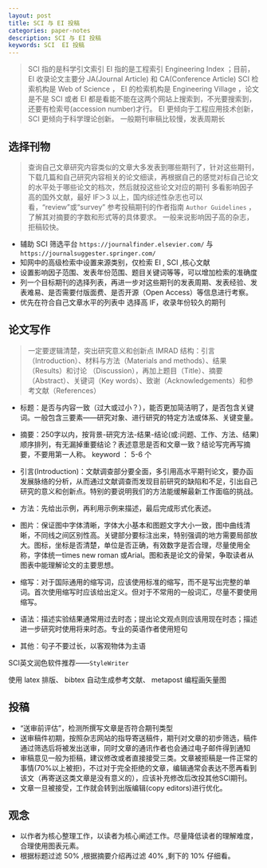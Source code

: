 ```yaml
---
layout: post
title: SCI 与 EI 投稿
categories: paper-notes
description: SCI 与 EI 投稿
keywords: SCI  EI 投稿
---
```



> SCI 指的是科学引文索引
> EI 指的是工程索引 Engineering Index ；目前， EI 收录论文主要分 JA(Journal Article) 和 CA(Conference Article) 
> SCI 检索机构是 Web of Science ， EI 的检索机构是 Engineering Village ，论文是不是 SCI 或者 EI 都是看能不能在这两个网站上搜索到，不光要搜索到，还要有检索号(accession number)才行。 EI 更倾向于工程应用技术创新， SCI 更倾向于科学理论创新。
> 一般期刊审稿比较慢，发表周期长

## 选择刊物
> 查询自己文章研究内容类似的文章大多发表到哪些期刊了，针对这些期刊，下载几篇和自己研究内容相关的论文细读，再根据自己的感觉对标自己论文的水平处于哪些论文的档次，然后就投这些论文对应的期刊
> 多看影响因子高的国外文献，最好 IF＞3 以上，国内综述性杂志也可以看，“review”或“survey”
> 参考投稿期刊的作者指南 `Author Guidelines` ，了解其对摘要的字数和形式等的具体要求。
> 一般来说影响因子高的杂志，拒稿较快。
+ 辅助 SCI 筛选平台 `https://journalfinder.elsevier.com/` 与  `https://journalsuggester.springer.com/`
+ 知网中的高级检索中设置来源类别，仅检索 EI , SCI ,核心文献
+ 设置影响因子范围、发表年份范围、题目关键词等等，可以增加检索的准确度
+ 列一个目标期刊的选择列表，再进一步对这些期刊的发表周期、发表经验、发表难易、是否需要付版面费、是否开源（Open Access）等信息进行考察。
+ 优先在符合自己文章水平的列表中 选择高 IF，收录年份较久的期刊

## 论文写作
> 一定要逻辑清楚，突出研究意义和创新点
> IMRAD 结构：引言（Introduction）、材料与方法（Materials and methods）、结果 （Results）和讨论 （Discussion），再加上题目（Title）、摘要（Abstract）、关键词（Key words）、致谢（Acknowledgements）和参考文献（References）
+ 标题：是否与内容一致（过大或过小？），能否更加简洁明了，是否包含关键词。一般包含三要素——研究对象、进行研究的特定方法或体系、关键变量。
+ 摘要：250字以内，按背景-研究方法-结果-结论(或:问题、工作、方法、结果)顺序排列，有无漏掉重要结论？表述意思是否和文章一致？结论写完再写摘要，不要用第一人称。 keyword ： 5-6 个
+ 引言(Introduction)：文献调查部分要全面，多引用高水平期刊论文，要办函发展脉络的分析，从而通过文献调查而发现目前研究的缺陷和不足，引出自己研究的意义和创新点。特别的要说明我们的方法能缓解最新工作面临的挑战。

+ 方法：先给出示例，再利用示例来描述，最后完成形式化表述。

+ 图片：保证图中字体清晰，字体大小基本和图题文字大小一致，图中曲线清晰，不同线之间区别性高。关键部分要标注出来，特别强调的地方需要局部放大。图标，坐标是否清楚，单位是否正确，有效数字是否合理，尽量使用全称，字体统一times new roman 或Arial。图和表是论文的骨架，争取读者从图表中能理解论文的主要思想。
+ 缩写：对于国际通用的缩写词，应该使用标准的缩写，而不是写出完整的单词。首次使用缩写时应该给出定义。但对于不常用的一般词汇，尽量不要使用缩写。
+ 语法：描述实验结果通常用过去时态；提出论文观点则应该用现在时态；描述进一步研究时使用将来时态。专业的英语作者使用短句
+ 其他：句子不要过长，以客观物体为主语

SCI英文润色软件推荐——`StyleWriter`

使用 latex 排版、 bibtex 自动生成参考文献、 metapost 编程画矢量图

## 投稿 ##
+ “送审前评估”，检测所撰写文章是否符合期刊类型
+ 送审稿件初期，按照杂志网站的指导寄送稿件，期刊对文章的初步筛选，稿件通过筛选后将被发出送审，同时文章的通讯作者也会通过电子邮件得到通知
+ 审稿意见一般为拒稿，建议修改或者直接接受三类。文章被拒稿是一件正常的事情(70%以上被拒)，不过对于完全拒绝的文章，编辑通常会表达不愿再看到该文（再寄送这类文章是没有意义的），应该补充修改后改投其他SCI期刊。
+ 文章一旦被接受，工作就会转到出版编辑(copy editors)进行优化。

## 观念

+ 以作者为核心整理工作，以读者为核心阐述工作。尽量降低读者的理解难度，合理使用图表元素。
+ 根据标题过滤 50% ,根据摘要介绍再过滤 40% ,剩下的 10% 仔细看。